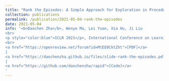 ```yaml
---
title: "Rank the Episodes: A Simple Approach for Exploration in Procedurally-Generated Environments "
collection: publications
permalink: /publication/2021-05-04-rank-the-episodes
date: 2021-05-04
info: '<b>Daochen Zha</b>, Wenye Ma, Lei Yuan, Xia Hu, Ji Liu
<br>
<p style="color:blue">ICLR 2021</p>, International Conference on Learning Representations
<br>
<a href="https://openreview.net/forum?id=MtEE0CktZht">[PDF]</a>
|
<a href="https://daochenzha.github.io/files/slide-rank-the-episodes.pdf">[Slide]</a>
|
<a href="https://github.com/daochenzha/rapid">[Code]</a>
'
---
```

